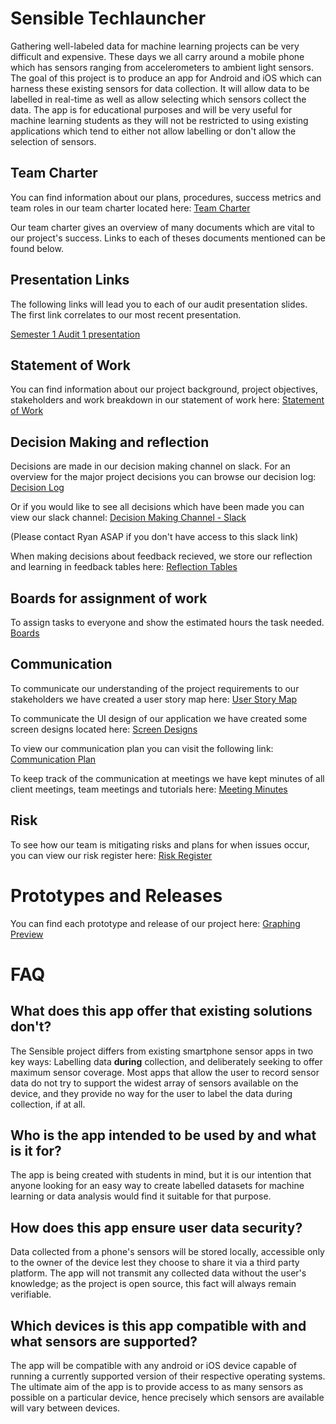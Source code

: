 # Sensible Techlauncher

Gathering well-labeled data for machine learning projects can be very difficult and expensive. These days we all carry around a mobile phone which has sensors ranging from accelerometers to ambient light sensors. The goal of this project is to produce an app for Android and iOS which can harness these existing sensors for data collection. It will allow data to be labelled in real-time as well as allow selecting which sensors collect the data. The app is for educational purposes and will be very useful for machine learning students as they will not be restricted to using existing applications which tend to either not allow labelling or don't allow the selection of sensors.

## Team Charter

You can find information about our plans, procedures, success metrics and team roles in our team charter located here: [Team Charter](https://gitlab.cecs.anu.edu.au/u6668026/sensible-techlauncher/-/blob/master/Background%20Documentation/Team%20Charter/Team_Charter.pdf)

Our team charter gives an overview of many documents which are vital to our project's success. Links to each of theses documents mentioned can be found below.

## Presentation Links

The following links will lead you to each of our audit presentation slides. The first link correlates to our most recent presentation.

[Semester 1 Audit 1 presentation](https://docs.google.com/presentation/d/1SKUfDGYnsQlZBFPRt6k_PIxHJTU7K_f_hiBQ2SD-vyE/edit)

## Statement of Work

You can find information about our project background, project objectives, stakeholders and work breakdown in our statement of work here: [Statement of Work](https://gitlab.cecs.anu.edu.au/u6668026/sensible-techlauncher/-/blob/master/Background%20Documentation/Statements%20of%20Work/SENSIBLE_SOW_S1_2021_SIGNED.pdf)

## Decision Making and reflection

Decisions are made in our decision making channel on slack. For an overview for the major project decisions you can browse our decision log: [Decision Log](https://gitlab.cecs.anu.edu.au/u6668026/sensible-techlauncher/-/blob/master/Background%20Documentation/Decision%20log/decision_log.md)

Or if you would like to see all decisions which have been made you can view our slack channel: [Decision Making Channel - Slack](https://app.slack.com/client/T01P49EES2F/C01QUENBY9E/thread/C01QUENBY9E-1615180806.003200?force_cold_boot=1)

(Please contact Ryan ASAP if you don't have access to this slack link)

When making decisions about feedback recieved, we store our reflection and learning in feedback tables here: [Reflection Tables](https://gitlab.cecs.anu.edu.au/u6668026/sensible-techlauncher/-/tree/master/Background%20Documentation/Reflection)

## Boards for assignment of work

To assign tasks to everyone and show the estimated hours the task needed. [Boards](https://gitlab.cecs.anu.edu.au/u6668026/sensible-techlauncher/-/boards)

## Communication

To communicate our understanding of the project requirements to our stakeholders we have created a user story map here: [User Story Map](https://gitlab.cecs.anu.edu.au/u6668026/sensible-techlauncher/-/blob/master/Background%20Documentation/User%20Story%20Map/User_Story_Map.pdf)

To communicate the UI design of our application we have created some screen designs located here: [Screen Designs](https://gitlab.cecs.anu.edu.au/u6668026/sensible-techlauncher/-/blob/master/Background%20Documentation/Screen%20Designs/Screen%20Shot%202021-03-21%20at%208.51.51%20pm.png)

To view our communication plan you can visit the following link: [Communication Plan](https://gitlab.cecs.anu.edu.au/u6668026/sensible-techlauncher/-/blob/master/Background%20Documentation/Communication%20plan/communication%20plan.pdf)

To keep track of the communication at meetings we have kept minutes of all client meetings, team meetings and tutorials here: [Meeting Minutes](https://gitlab.cecs.anu.edu.au/u6668026/sensible-techlauncher/-/tree/master/Background%20Documentation/Meeting%20Minutes)

## Risk

To see how our team is mitigating risks and plans for when issues occur, you can view our risk register here: [Risk Register](https://gitlab.cecs.anu.edu.au/u6668026/sensible-techlauncher/-/blob/master/Background%20Documentation/Risk%20register/risk%20register.pdf)

# Prototypes and Releases
You can find each prototype and release of our project here:
[Graphing Preview](LINK)

# FAQ

## What does this app offer that existing solutions don't?

The Sensible project differs from existing smartphone sensor apps in two key ways: Labelling data
**during** collection, and deliberately seeking to offer maximum sensor coverage. Most apps that allow
the user to record sensor data do not try to support the widest array of sensors available on the device, and they provide no way for the user to label the data during collection, if at all.

## Who is the app intended to be used by and what is it for?

The app is being created with students in mind, but it is our intention that anyone looking for an easy way to create labelled datasets for machine learning or data analysis would find it suitable for that purpose.

## How does this app ensure user data security?

Data collected from a phone's sensors will be stored locally, accessible only to the owner of the device lest they choose to share it via a third party platform. The app will not transmit
any collected data without the user's knowledge; as the project is open source, this fact will always
remain verifiable.

## Which devices is this app compatible with and what sensors are supported?

The app will be compatible with any android or iOS device capable of running a currently supported version of their respective operating systems. The ultimate aim of the app is to provide access to as many sensors as possible on a particular device, hence precisely which sensors are available will vary between devices.
